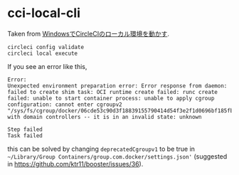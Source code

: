 # cci-local-cli

Taken from [WindowsでCircleCIのローカル環境を動かす](https://ancozerticht.hatenablog.com/entry/2022/08/27/212337).

```
circleci config validate
circleci local execute
```

If you see an error like this,

```
Error: 
Unexpected environment preparation error: Error response from daemon: failed to create shim task: OCI runtime create failed: runc create failed: unable to start container process: unable to apply cgroup configuration: cannot enter cgroupv2 "/sys/fs/cgroup/docker/06cde53c90d3f18839155790414d54f3e2f1d0696bf185fb9c10f67bb767caf5/0bd643378bd12aa320a826d6c50f9de5d846278e3cdaae91ec70b1e25f51c4c7" with domain controllers -- it is in an invalid state: unknown

Step failed
Task failed
```

this can be solved by changing `deprecatedCgroupv1` to be true in `~/Library/Group Containers/group.com.docker/settings.json'` (suggested in https://github.com/ktr11/booster/issues/36).